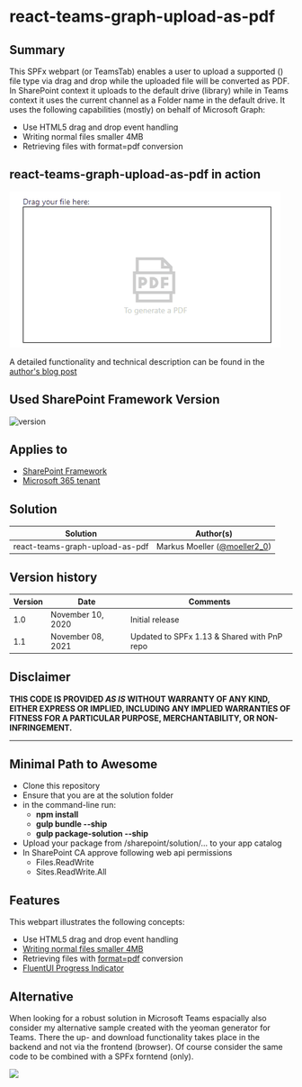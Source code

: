 # react-teams-graph-upload-as-pdf

## Summary
This SPFx webpart (or TeamsTab) enables a user to upload a supported () file type via drag and drop while the uploaded file will be converted as PDF.
In SharePoint context it uploads to the default drive (library) while in Teams context it uses the current channel as a Folder name in the default drive.
It uses the following capabilities (mostly) on behalf of Microsoft Graph:
* Use HTML5 drag and drop event handling
* Writing normal files smaller 4MB
* Retrieving files with format=pdf conversion

## react-teams-graph-upload-as-pdf in action
![File upload via drag and drop, progress and result](./assets/UploadAnimated.gif)

A detailed functionality and technical description can be found in the [author's blog post](https://mmsharepoint.wordpress.com/2020/11/10/a-simple-spfx-file-upload-by-dragdrop-including-pdf-conversion/)

## Used SharePoint Framework Version

![version](https://img.shields.io/badge/version-1.13-green.svg)

## Applies to

- [SharePoint Framework](https://aka.ms/spfx)
- [Microsoft 365 tenant](https://docs.microsoft.com/en-us/sharepoint/dev/spfx/set-up-your-developer-tenant)

## Solution

Solution|Author(s)
--------|---------
react-teams-graph-upload-as-pdf| Markus Moeller ([@moeller2_0](http://www.twitter.com/moeller2_0))

## Version history

Version|Date|Comments
-------|----|--------
1.0|November 10, 2020|Initial release
1.1|November 08, 2021|Updated to SPFx 1.13 & Shared with PnP repo

## Disclaimer

**THIS CODE IS PROVIDED *AS IS* WITHOUT WARRANTY OF ANY KIND, EITHER EXPRESS OR IMPLIED, INCLUDING ANY IMPLIED WARRANTIES OF FITNESS FOR A PARTICULAR PURPOSE, MERCHANTABILITY, OR NON-INFRINGEMENT.**

---

## Minimal Path to Awesome

- Clone this repository
- Ensure that you are at the solution folder
- in the command-line run:
  - **npm install**
  - **gulp bundle --ship**
  - **gulp package-solution --ship**
- Upload your package from /sharepoint/solution/... to your app catalog
- In SharePoint CA approve following web api permissions
  - Files.ReadWrite
  - Sites.ReadWrite.All

## Features

This webpart illustrates the following concepts:

- Use HTML5 drag and drop event handling
- [Writing normal files smaller 4MB](https://docs.microsoft.com/en-us/graph/api/driveitem-put-content?view=graph-rest-1.0&tabs=http)
- Retrieving files with [format=pdf](https://docs.microsoft.com/en-us/graph/api/driveitem-get-content-format?view=graph-rest-1.0&tabs=http) conversion
- [FluentUI Progress Indicator](https://developer.microsoft.com/en-us/fluentui#/controls/web/progressindicator)

## Alternative
When looking for a robust solution in Microsoft Teams espacially also consider my alternative sample created with the yeoman generator for Teams.
There the up- and download functionality takes place in the backend and not via the frontend (browser).
Of course consider the same code to be combined with a SPFx forntend (only).

<img src="https://telemetry.sharepointpnp.com/sp-dev-fx-webparts/samples/react-teams-graph-upload-as-pdf" />
